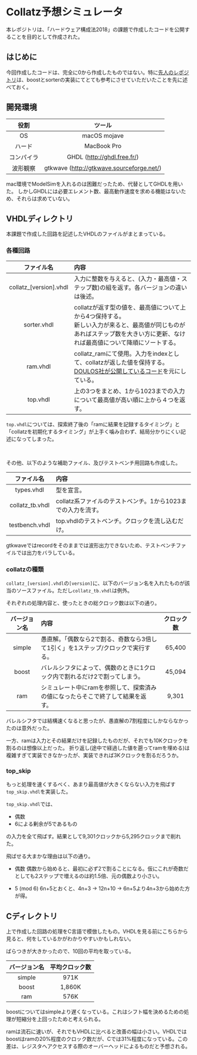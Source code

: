 # Collatz予想シミュレータ

本レポジトリは、「ハードウェア構成法2018」の課題で作成したコードを公開することを目的として作成された。


## はじめに

今回作成したコードは、完全に0から作成したものではない。特に[先人のレポジトリ](https://github.com/dmingn/HW_report_2017)は、boostとsorterの実装にてとても参考にさせていただいたことを先に述べておく。


## 開発環境

| 役割 | ツール |
| :---: | :---:|
| OS    | macOS mojave |
| ハード | MacBook Pro |
| コンパイラ | GHDL (http://ghdl.free.fr/) |
| 波形観察 | gtkwave (http://gtkwave.sourceforge.net/) |

mac環境でModelSimを入れるのは困難だったため、代替としてGHDLを用いた。
しかしGHDLには必要エレメント数、最高動作速度を求める機能はないため、それらは求めていない。


## VHDLディレクトリ

本課題で作成した回路を記述したVHDLのファイルがまとまっている。

### 各種回路

| ファイル名 | 内容 |
| :---: | :--- |
| collatz\_[version].vhdl | 入力に整数を与えると、(入力・最高値・ステップ数)の組を返す。各バージョンの違いは後述。 |
| sorter.vhdl | collatzが返す型の値を、最高値について上から4つ保持する。<br>新しい入力が来ると、最高値が同じものがあればステップ数を大きい方に更新、なければ最高値について降順にソートする。|
| ram.vhdl | collatz_ramにて使用。入力をindexとして、collatzが返した値を保持する。[DOULOS社が公開しているコード](https://www.doulos.com/knowhow/vhdl_designers_guide/models/simple_ram_model/)を元にしている。 |
| top.vhdl | 上の3つをまとめ、1から1023までの入力について最高値が高い順に上から４つを返す。 |

`top.vhdl`については、探索終了後の「ramに結果を記録するタイミング」と「collatzを初期化するタイミング」が上手く噛み合わず、結局分かりにくい記述になってしまった。

<br>

その他、以下のような補助ファイル、及びテストベンチ用回路も作成した。

| ファイル名 | 内容 |
| :---: | :--- |
| types.vhdl | 型を宣言。 |
| collatz_tb.vhdl | collatz系ファイルのテストベンチ。1から1023までの入力を流す。 |
| testbench.vhdl | top.vhdlのテストベンチ。クロックを流し込むだけ。 |

gtkwaveではrecordをそのままでは波形出力できないため、テストベンチファイルでは出力をバラしている。

### collatzの種類

`collatz_[version].vhdl`の`[version]`に、以下のバージョン名を入れたものが該当のソースファイル。ただし`collatz_tb.vhdl`は例外。

それぞれの処理内容と、使ったときの総クロック数は以下の通り。

| バージョン名 | 内容 | クロック数 |
| :---: | :--- | :---: |
| simple | 愚直解。「偶数なら2で割る、奇数なら3倍して1引く」を1ステップ/クロックで実行する。 | 65,400 |
| boost | バレルシフタによって、偶数のときに1クロック内で割れるだけ2で割ってしまう。 | 45,094 |
| ram | シミュレート中にramを参照して、探索済みの値になったらそこで終了して結果を返す。 | 9,301 |

バレルシフタでは結構速くなると思ったが、愚直解の7割程度にしかならなかったのは意外だった。

一方、ramは入力とその結果だけを記録したものだが、それでも10Kクロックを割るのは想像以上だった。
折り返し(途中で経過した値を遡ってramを埋める)は複雑すぎて実装できなかったが、実装できれば3Kクロックを割るだろうか。

### top_skip

もっと処理を速くするべく、あまり最高値が大きくならない入力を飛ばす`top_skip.vhdl`を実装した。

`top_skip.vhdl`では、

* 偶数
* 6による剰余が5であるもの

の入力を全て飛ばす。結果として9,301クロックから5,295クロックまで削れた。

飛ばせる大まかな理由は以下の通り。

* 偶数
  偶数から始めると、最初に必ず2で割ることになる。仮にこれが奇数だとしても2ステップで増えるのは約1.5倍、元の偶数より小さい。

* 5 (mod 6)
  6n+5とおくと、4n+3 → 12n+10 → 6n+5より4n+3から始めた方が得。


## Cディレクトリ

上で作成した回路の処理をC言語で模倣したもの。VHDLを見る前にこちらから見ると、何をしているかがわかりやすいかもしれない。

ばらつきが大きかったので、10回の平均を取っている。

| バージョン名 | 平均クロック数 |
| :---: | :---: |
| simple | 971K |
| boost | 1,860K |
| ram | 576K |

boostについてはsimpleより遅くなっている。これはシフト幅を決めるための処理が短縮分を上回ったためと考えられる。

ramは流石に速いが、それでもVHDLに比べると改善の幅は小さい。VHDLではboostはramの20%程度のクロック数だが、Cでは31%程度になっている。この差は、レジスタへアクセスする際のオーバーヘッドによるものだと予想される。
